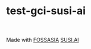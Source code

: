 # test-gci-susi-ai
<!DOCTYPE html>
<html>
<head>
    <meta charset="UTF-8">
    <meta name="viewport" content="width=device-width, initial-scale=1.0">
    <meta http-equiv="X-UA-Compatible" content="ie=edge">
    <title><!-- your title here --></title> 
</head>
<body>
    <h1><!-- your chatbot title here too --></h1>
    <p><!-- your chatbot description here --></p>
    <pre><!-- your chatbot code here --></pre>
    <p>Made with <a href="http://fossasia.org">FOSSASIA</a> <a href="http://skills.susi.ai">SUSI.AI</a></p>
    <!-- your SUSI.AI generated script here -->
    
</body>
</html>
